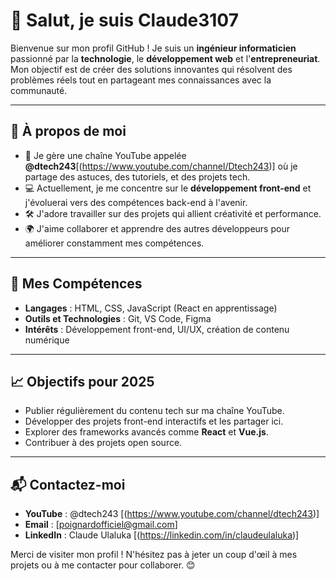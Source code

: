 # 👋 Salut, je suis Claude3107

Bienvenue sur mon profil GitHub ! Je suis un **ingénieur informaticien** passionné par la **technologie**, le **développement web** et l'**entrepreneuriat**. Mon objectif est de créer des solutions innovantes qui résolvent des problèmes réels tout en partageant mes connaissances avec la communauté.

---

## 🌟 À propos de moi 
- 🎥 Je gère une chaîne YouTube appelée **@dtech243**[(https://www.youtube.com/channel/Dtech243)] où je partage des astuces, des tutoriels, et des projets tech. 
- 💻 Actuellement, je me concentre sur le **développement front-end** et j'évoluerai vers des compétences back-end à l'avenir.  
- 🛠️ J'adore travailler sur des projets qui allient créativité et performance.  
- 🌍 J'aime collaborer et apprendre des autres développeurs pour améliorer constamment mes compétences.  

---

## 🚀 Mes Compétences 
- **Langages** : HTML, CSS, JavaScript (React en apprentissage)
- **Outils et Technologies** : Git, VS Code, Figma  
- **Intérêts** : Développement front-end, UI/UX, création de contenu numérique  

---

## 📈 Objectifs pour 2025
- Publier régulièrement du contenu tech sur ma chaîne YouTube.  
- Développer des projets front-end interactifs et les partager ici.  
- Explorer des frameworks avancés comme **React** et **Vue.js**.  
- Contribuer à des projets open source.

---

## 📬 Contactez-moi
- **YouTube** : @dtech243
[(https://www.youtube.com/channel/dtech243)] 
- **Email** : [poignardofficiel@gmail.com]
- **LinkedIn** : Claude Ulaluka [(https://linkedin.com/in/claudeulaluka)]  

Merci de visiter mon profil ! N'hésitez pas à jeter un coup d'œil à mes projets ou à me contacter pour collaborer. 😊
